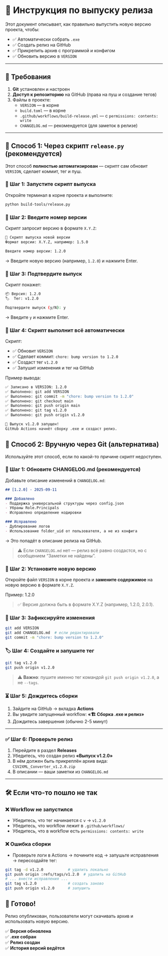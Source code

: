 # 🚀 Инструкция по выпуску релиза

Этот документ описывает, как правильно выпустить новую версию проекта, чтобы:

- ✅ Автоматически собрать `.exe`
- ✅ Создать релиз на GitHub
- ✅ Прикрепить архив с программой и конфигом
- ✅ Обновить версию в `VERSION`

---

## 🧰 Требования

1. **Git** установлен и настроен
2. **Доступ к репозиторию** на GitHub (права на пуш и создание тегов)
3. Файлы в проекте:
   - `VERSION` — в корне
   - `build.toml` — в корне
   - `.github/workflows/build-release.yml` — с `permissions: contents: write`
   - `CHANGELOG.md` — рекомендуется (для заметок в релизе)

---

## 🔄 Способ 1: Через скрипт `release.py` (рекомендуется)

Этот способ **полностью автоматизирован** — скрипт сам обновит `VERSION`, сделает коммит, тег и пуш.

### 📌 Шаг 1: Запустите скрипт выпуска

Откройте терминал в корне проекта и выполните:

```bash
python build-tools/release.py
```
### 📌 Шаг 2: Введите номер версии

Скрипт запросит версию в формате `X.Y.Z`:
```bash
🚀 Скрипт выпуска новой версии
Формат версии: X.Y.Z, например: 1.5.0

Введите номер версии: 1.2.0
```
→ Введите новую версию (например, `1.2.0`) и нажмите Enter.

### 📌 Шаг 3: Подтвердите выпуск

Скрипт покажет:
```bash
📦 Версия: 1.2.0
🏷  Тег: v1.2.0

Подтвердите выпуск (y/N): y
```
→ Введите `y` и нажмите Enter.

### 📌 Шаг 4: Скрипт выполнит всё автоматически

Скрипт:

- ✅ Обновит `VERSION`
- ✅ Сделает коммит: `chore: bump version to 1.2.0`
- ✅ Создаст тег `v1.2.0`
- ✅ Запушит изменения и тег на GitHub

Пример вывода:
```bash
✅ Записано в VERSION: 1.2.0
✅ Выполнено: git add VERSION
✅ Выполнено: git commit -m "chore: bump version to 1.2.0"
✅ Выполнено: git checkout main
✅ Выполнено: git push origin main
✅ Выполнено: git tag v1.2.0
✅ Выполнено: git push origin v1.2.0

🎉 Выпуск v1.2.0 запущен!
GitHub Actions начнёт сборку .exe и создаст релиз.
```

## 📝 Способ 2: Вручную через Git (альтернатива)

Используйте этот способ, если по какой-то причине скрипт недоступен.
### 📝 Шаг 1: Обновите CHANGELOG.md (рекомендуется)

Добавьте описание изменений в `CHANGELOG.md`:

```markdown
## [1.2.0] - 2025-09-11

### Добавлено
- Поддержка универсальной структуры через config.json
- Убраны Role.Principals
- Исправлено определение кодировки

### Исправлено
- Дублирование логов
- Использование folder_uid от пользователя, а не из конфига
```

→ Это попадёт в описание релиза на GitHub.

> ⚠️ Если `CHANGELOG.md` нет — релиз всё равно создастся, но с сообщением “Заметки не найдены”.

### 🔢 Шаг 2: Установите новую версию

Откройте файл `VERSION` в корне проекта и **замените содержимое** на новую версию в формате `X.Y.Z`.

Пример: 1.2.0
>✅ Версия должна быть в формате X.Y.Z (например, 1.2.0, 2.0.1). 

### 💾 Шаг 3: Зафиксируйте изменения
```bash
git add VERSION
git add CHANGELOG.md  # если редактировали
git commit -m "chore: bump version to 1.2.0"
```
### 🏷️ Шаг 4: Создайте и запушите тег
```bash
git tag v1.2.0
git push origin v1.2.0
```
>⚠️ **Важно**: пушите именно тег командой `git push origin v1.2.0`, а не `--tags`.

### ⏳ Шаг 5: Дождитесь сборки

1. Зайдите на GitHub → вкладка **Actions**
2. Вы увидите запущенный workflow: **«🏗️ Сборка .exe и релиз»**
3. Дождитесь завершения (обычно 2-5 минут)

* * *

### ✅ Шаг 6: Проверьте релиз

1. Перейдите в раздел **Releases**
2. Убедитесь, что создан релиз **«Выпуск v1.2.0»**
3. В нём должен быть прикреплён архив вида: `CSV2XML_Converter_v1.2.0.zip`
4. В описании — ваши заметки из `CHANGELOG.md`

* * *

## 🛠️ Если что-то пошло не так

### ❌ Workflow не запустился

- Убедитесь, что тег начинается с `v` → `v1.2.0`
- Убедитесь, что workflow лежит в `.github/workflows/`
- Убедитесь, что в workflow есть `permissions: contents: write`

### ❌ Ошибка сборки

- Проверьте логи в Actions → почините код → запушьте исправления → пересоздайте тег:
```bash
git tag -d v1.2.0           # удалить локально
git push origin :refs/tags/v1.2.0  # удалить на GitHub
# ... внести исправления ...
git tag v1.2.0              # создать заново
git push origin v1.2.0      # запушить
```
## 🎉 Готово!

Релиз опубликован, пользователи могут скачивать архив и использовать новую версию.

✅ **Версия обновлена**  
✅ **.exe собран**  
✅ **Релиз создан**  
✅ **История версий ведётся**